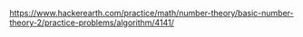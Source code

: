 https://www.hackerearth.com/practice/math/number-theory/basic-number-theory-2/practice-problems/algorithm/4141/
